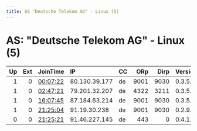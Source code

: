 ```yaml
---
title: AS "Deutsche Telekom AG" - Linux (5)
---
```


# AS: "Deutsche Telekom AG" - Linux (5)

|   Up |   Ext | JoinTime                                                                                            | IP            | CC   |   ORp |   Dirp | Version   | Contact                   | Nickname          |   eFamMembers |
|-----:|------:|:----------------------------------------------------------------------------------------------------|:--------------|:-----|------:|-------:|:----------|:--------------------------|:------------------|--------------:|
|    1 |     0 | [00:07:22](https://metrics.torproject.org/rs.html#details/2F1C6EFE0060095A973AB0E9E1CC35B238543386) | 80.130.39.177 | de   |  9001 |   9030 | 0.3.5.8   | hdberretz at posteo dot d | hdbRas3           |             1 |
|    1 |     0 | [02:47:21](https://metrics.torproject.org/rs.html#details/540103833210CD1532D1916DD2350A7D88970259) | 79.201.32.207 | de   |  4322 |   3211 | 0.3.5.8   | mailuser11 at web dot de  | AnotherRelayOnRPi |             2 |
|    1 |     0 | [16:07:45](https://metrics.torproject.org/rs.html#details/17D3D7A6986B02075FC617BFE3C8F8166C0383E8) | 87.184.63.214 | de   |  9001 |   9030 | 0.3.5.8   | None                      | FranconianStar    |             1 |
|    1 |     0 | [21:25:04](https://metrics.torproject.org/rs.html#details/9BC648B182B92B1F3DFD022A00AB3AA1F1780750) | 91.19.30.238  | de   |  9001 |   9030 | 0.2.9.16  | None                      | FCKNSA            |             1 |
|    0 |     0 | [21:25:21](https://metrics.torproject.org/rs.html#details/B64EA861B737898AD092ACD4ECB075627EF6871C) | 91.46.227.145 | de   |   443 |      0 | 0.4.1.6   | ochuben60@yadim.dismail.d | kindaseriousrelay |             1 |
